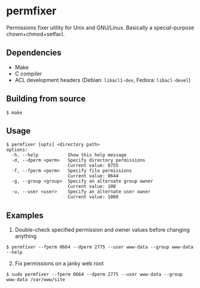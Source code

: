 # permfixer

Permissions fixer utility for Unix and GNU/Linux. Basically a special-purpose chown+chmod+setfacl.

## Dependencies

 - Make
 - C compiler
 - ACL development headers (Debian: `libacl1-dev`, Fedora: `libacl-devel`)

## Building from source

```
$ make
```

## Usage

```
$ permfixer [opts] <directory path>
options:
  -h, --help           Show this help message
  -d, --dperm <perm>   Specify directory permissions
                       Current value: 0755
  -f, --fperm <perm>   Specify file permissions
                       Current value: 0644
  -g, --group <group>  Specify an alternate group owner
                       Current value: 100
  -u, --user <user>    Specify an alternate user owner
                       Current value: 1000

```

## Examples

1. Double-check specified permission and owner values before changing anything

```
$ permfixer --fperm 0664 --dperm 2775 --user www-data --group www-data --help
```

2. Fix permissions on a janky web root

```
$ sudo permfixer --fperm 0664 --dperm 2775 --user www-data --group www-data /var/www/site
```
